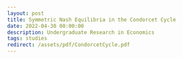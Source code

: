 ```yaml
---
layout: post
title: Symmetric Nash Equilibria in the Condorcet Cycle
date: 2022-04-30 00:00:00
description: Undergraduate Research in Economics
tags: studies
redirect: /assets/pdf/CondorcetCycle.pdf
---
```

